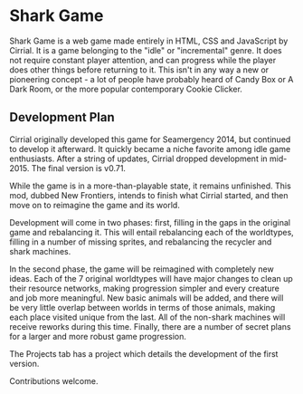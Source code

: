 # Shark Game

Shark Game is a web game made entirely in HTML, CSS and JavaScript by Cirrial. It is a game belonging to the "idle" or "incremental" genre. It does not require constant player attention, and can progress while the player does other things before returning to it. This isn't in any way a new or pioneering concept - a lot of people have probably heard of Candy Box or A Dark Room, or the more popular contemporary Cookie Clicker.

## Development Plan

Cirrial originally developed this game for Seamergency 2014, but continued to develop it afterward. It quickly became a niche favorite among idle game enthusiasts. After a string of updates, Cirrial dropped development in mid-2015. The final version is v0.71.

While the game is in a more-than-playable state, it remains unfinished. This mod, dubbed New Frontiers, intends to finish what Cirrial started, and then move on to reimagine the game and its world.

Development will come in two phases: first, filling in the gaps in the original game and rebalancing it. This will entail rebalancing each of the worldtypes, filling in a number of missing sprites, and rebalancing the recycler and shark machines.

In the second phase, the game will be reimagined with completely new ideas. Each of the 7 original worldtypes will have major changes to clean up their resource networks, making progression simpler and every creature and job more meaningful. New basic animals will be added, and there will be very little overlap between worlds in terms of those animals, making each place visited unique from the last. All of the non-shark machines will receive reworks during this time. Finally, there are a number of secret plans for a larger and more robust game progression.

The Projects tab has a project which details the development of the first version.

Contributions welcome.
